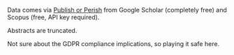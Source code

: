 Data comes via [Publish or Perish](https://harzing.com/resources/publish-or-perish) from Google Scholar (completely free) and Scopus (free, API key required).

Abstracts are truncated.

Not sure about the GDPR compliance implications, so playing it safe here.